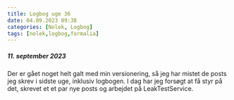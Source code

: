 ```yaml
---
title: Logbog uge 36
date: 04.09.2023 09:38
categories: [Nolek, Logbog]
tags: [nolek,logbog,formalia]
---
```


##### 11. september 2023
Der er gået noget helt galt med min versionering, så jeg har mistet de posts jeg skrev i sidste uge, inklusiv logbogen.
I dag har jeg forsøgt at få styr på det, skrevet et et par nye posts og arbejdet på LeakTestService.
